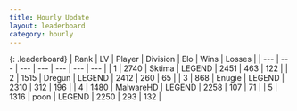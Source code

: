 ```yaml
---
title: Hourly Update
layout: leaderboard
category: hourly
---
```


{: .leaderboard}
| Rank | LV | Player | Division | Elo | Wins | Losses |
| --- | --- | --- | --- | --- | --- | --- |
| <span data-change="0">1</span> | 2740 | <span title="ID: 353063">Sktima</span> | LEGEND | <span data-change="0">2451</span> | <span data-change="0">463</span> | <span data-change="0">122</span> |
| <span data-change="0">2</span> | 1515 | <span title="ID: 337810">Dregun</span> | LEGEND | <span data-change="-21">2412</span> | <span data-change="3">260</span> | <span data-change="2">65</span> |
| <span data-change="0">3</span> | 868 | <span title="ID: 623502">Enugie</span> | LEGEND | <span data-change="0">2310</span> | <span data-change="0">312</span> | <span data-change="0">196</span> |
| <span data-change="4">4</span> | 1480 | <span title="ID: 261794">MalwareHD</span> | LEGEND | <span data-change="34">2258</span> | <span data-change="3">107</span> | <span data-change="0">71</span> |
| <span data-change="-1">5</span> | 1316 | <span title="ID: 540690">poon</span> | LEGEND | <span data-change="0">2250</span> | <span data-change="0">293</span> | <span data-change="0">132</span> |